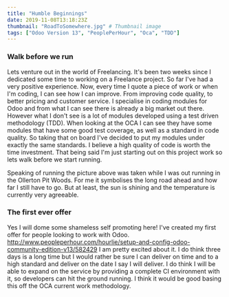 ```yaml
---
title: "Humble Beginnings"
date: 2019-11-08T13:18:23Z
thumbnail: "RoadToSomewhere.jpg" # Thumbnail image
tags: ["Odoo Version 13", "PeoplePerHour", "Oca", "TDD"]
---
```

### Walk before we run
Lets venture out in the world of Freelancing. It's been two weeks since I dedicated some time to working on a Freelance project. So far I've had a very positive experience. Now, every time I quote a piece of work or when I'm coding, I can see how I can improve. From improving code quality, to better pricing and customer service. I specialise in coding modules for Odoo and from what I can see there is already a big market out there. However what I don't see is a lot of modules developed using a test driven methodology (TDD). When looking at the OCA I can see they have some modules that have some good test coverage, as well as a standard in code quality. So taking that on board I've decided to put my modules under exactly the same standards. I believe a high quality of code is worth the time investment. That being said I'm just starting out on this project work so lets walk before we start running.

Speaking of running the picture above was taken while I was out running in the Ollerton Pit Woods. For me it symbolises the long road ahead and how far I still have to go. But at least, the sun is shining and the temperature is currently very agreeable.

### The first ever offer
Yes I will dome some shameless self promoting here! I've created my first offer for people looking to work with Odoo. http://www.peopleperhour.com/hourlie/setup-and-config-odoo-community-edition-v13/582429 I am pretty excited about it. I do think three days is a long time but I would rather be sure I can deliver on time and to a high standard and deliver on the date I say I will deliver. I do think I will be able to expand on the service by providing a complete CI environment with it, so developers can hit the ground running. I think it would be good basing this off the OCA current work methodology.
